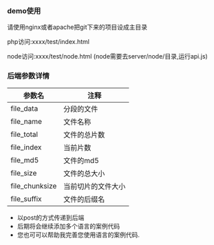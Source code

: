 ### demo使用

请使用nginx或者apache把git下来的项目设成主目录

php访问:xxxx/test/index.html

node访问:xxxx/test/node.html (node需要去server/node/目录,运行api.js)


### 后端参数详情

|参数名|注释|
|----    |------  |
|file_data |分段的文件|
|file_name |文件名称|
|file_total |文件的总片数|
|file_index |当前片数|
|file_md5 |文件的md5|
|file_size |文件的总大小|
|file_chunksize |当前切片的文件大小|
|file_suffix |文件的后缀名|

- 以post的方式传递到后端
- 后期将会继续添加多个语言的案例代码
- 您也可可以帮助我完善您使用语言的案例代码.

